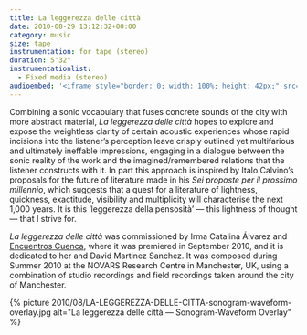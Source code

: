 ```yaml
---
title: La leggerezza delle città
date: 2010-08-29 13:12:32+00:00
category: music
size: tape
instrumentation: for tape (stereo)
duration: 5'32"
instrumentationlist:
  - Fixed media (stereo)
audioembed: '<iframe style="border: 0; width: 100%; height: 42px;" src="http://bandcamp.com/EmbeddedPlayer/track=2573076665/size=small/bgcol=ffffff/linkcol=0687f5/transparent=true/" seamless><a href="http://hear.chrisswithinbank.net/track/la-leggerezza-delle-citt">La leggerezza delle città by Chris Swithinbank</a></iframe>'
---
```


Combining a sonic vocabulary that fuses concrete sounds of the city with more abstract material, _La leggerezza delle città_ hopes to explore and expose the weightless clarity of certain acoustic experiences whose rapid incisions into the listener’s perception leave crisply outlined yet multifarious and ultimately ineffable impressions, engaging in a dialogue between the sonic reality of the work and the imagined/remembered relations that the listener constructs with it. In part this approach is inspired by Italo Calvino’s proposals for the future of literature made in his _Sei proposte per il prossimo millennio_, which suggests that a quest for a literature of lightness, quickness, exactitude, visibility and multiplicity will characterise the next 1,000 years. It is this ‘leggerezza della pensosità’ — this lightness of thought — that I strive for.

_La leggerezza delle città_ was commissioned by Irma Catalina Álvarez and [Encuentros Cuenca](http://www.encuentroscuenca.com/), where it was premiered in September 2010, and it is dedicated to her and David Martinez Sanchez. It was composed during Summer 2010 at the NOVARS Research Centre in Manchester, UK, using a com­bin­a­tion of studio re­cord­ings and field re­cord­ings taken around the city of Manchester.

{% picture 2010/08/LA-LEGGEREZZA-DELLE-CITTÀ-sonogram-waveform-overlay.jpg alt="La leggerezza delle città — Sonogram-Waveform Overlay" %}
